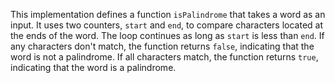 This implementation defines a function `isPalindrome` that takes a word as an input. It uses two counters, `start` and `end`, to compare characters located at the ends of the word. The loop continues as long as `start` is less than `end`. If any characters don't match, the function returns `false`, indicating that the word is not a palindrome. If all characters match, the function returns `true`, indicating that the word is a palindrome.
